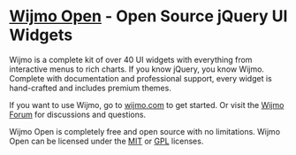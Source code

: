 [Wijmo Open](http://wijmo.com/) - Open Source jQuery UI Widgets
================================

Wijmo is a complete kit of over 40 UI widgets with everything from interactive menus to rich charts. If you know jQuery, you know Wijmo. Complete with documentation and professional support, every widget is hand-crafted and includes premium themes.

If you want to use Wijmo, go to [wijmo.com](http://wijmo.com) to get started. Or visit the [Wijmo Forum](http://wijmo.com/forums/) for discussions and questions.

Wijmo Open is completely free and open source with no limitations. Wijmo Open can be licensed under the [MIT](http://www.opensource.org/licenses/mit-license.html) or [GPL](http://www.opensource.org/licenses/gpl-2.0.php) licenses. 